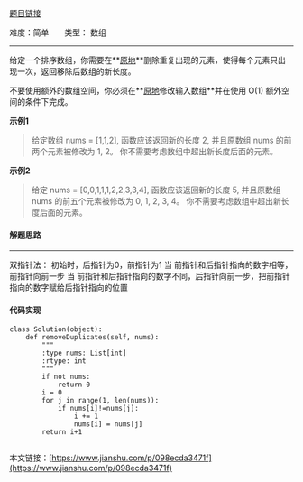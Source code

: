 [题目链接](https://leetcode-cn.com/problems/remove-duplicates-from-sorted-array/)

难度：简单          &nbsp;&nbsp;&nbsp;&nbsp;&nbsp;&nbsp;类型：  数组
***
 给定一个排序数组，你需要在**[原地](http://baike.baidu.com/item/%E5%8E%9F%E5%9C%B0%E7%AE%97%E6%B3%95)**删除重复出现的元素，使得每个元素只出现一次，返回移除后数组的新长度。

不要使用额外的数组空间，你必须在**[原地](https://baike.baidu.com/item/%E5%8E%9F%E5%9C%B0%E7%AE%97%E6%B3%95)修改输入数组**并在使用 O(1) 额外空间的条件下完成。


 
**示例1**
> 给定数组 nums = [1,1,2], 
函数应该返回新的长度 2, 并且原数组 nums 的前两个元素被修改为 1, 2。 
你不需要考虑数组中超出新长度后面的元素。

**示例2**
>给定 nums = [0,0,1,1,1,2,2,3,3,4],
函数应该返回新的长度 5, 并且原数组 nums 的前五个元素被修改为 0, 1, 2, 3, 4。
你不需要考虑数组中超出新长度后面的元素。

#### 解题思路
***
 双指针法：
初始时，后指针为0，前指针为1
当 前指针和后指针指向的数字相等，前指针向前一步
当  前指针和后指针指向的数字不同，后指针向前一步，把前指针指向的数字赋给后指针指向的位置



#### 代码实现
```
class Solution(object):
    def removeDuplicates(self, nums):
        """
        :type nums: List[int]
        :rtype: int
        """
        if not nums:
            return 0
        i = 0
        for j in range(1, len(nums)):
            if nums[i]!=nums[j]:
                i += 1
                nums[i] = nums[j]
        return i+1
                
```

本文链接：[https://www.jianshu.com/p/098ecda3471f](https://www.jianshu.com/p/098ecda3471f)
